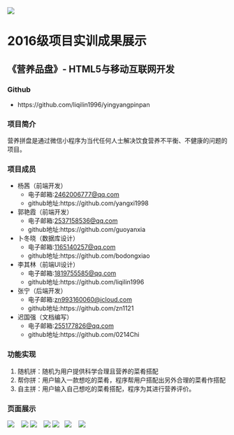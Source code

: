 <div>
	<img src="https://github.com/liqilin1996/ruanjiangongcheng/blob/master/imgs/logo%20.png"/>
</div>
<h1>2016级项目实训成果展示</h1>
<h2>《营养品盘》- HTML5与移动互联网开发</h2>
<h3>Github</h3>
<ul><li>https://github.com/liqilin1996/yingyangpinpan</li></ul>
<h3>项目简介</h3>
<body>
	<p>营养拼盘是通过微信小程序为当代任何人士解决饮食营养不平衡、不健康的问题的项目。</p>
<h3>项目成员</h3>
<ul>
	<li>杨茜（前端开发）
		<ul>
			<li>电子邮箱:<a href="#">2462006777@qq.com</a></li>
			<li>github地址:https://github.com/yangxi1998</li>
		</ul>
	</li>
	<li>郭艳霞（前端开发）
		<ul>
			<li>电子邮箱:<a href="#">2537158536@qq.com</a></li>
			<li>github地址:https://github.com/guoyanxia</li>
		</ul>
	</li>
	<li>卜冬晓（数据库设计）
		<ul>
			<li>电子邮箱:<a href="#">1165140257@qq.com</a></li>
			<li>github地址:https://github.com/bodongxiao</li>
		</ul>
	</li>
	<li>李其林（前端UI设计）
		<ul>
			<li>电子邮箱:<a href="#">1819755585@qq.com</a></li>
			<li>github地址:https://github.com/liqilin1996</li>
		</ul>
	</li>
	<li>张宁（后端开发）
		<ul>
			<li>电子邮箱:<a href="#">zn993160060@icloud.com</a></li>
			<li>github地址:https://github.com/zn1121</li>
		</ul>
	</li>
	<li>迟国强（文档编写）
		<ul>
			<li>电子邮箱:<a href="#">255177826@qq.com</a></li>
			<li>github地址:https://github.com/0214Chi</li>
		</ul>
	</li>
</ul>
<h3>功能实现</h3>
<ol>
	<li>随机拼：随机为用户提供科学合理且营养的菜肴搭配</li>
	<li>帮你拼：用户输入一款想吃的菜肴，程序帮用户搭配出另外合理的菜肴作搭配</li>
	<li>自主拼：用户输入自己想吃的菜肴搭配，程序为其进行营养评价。</li>
</ol>
<h3>页面展示</h3>		
	<span><img src="imgs/zhuye.jpg"/>&nbsp;&nbsp;&nbsp;
	<img src="imgs/shiwubaike.jpg">
	</span>
	<span>
	<img src="imgs/zizhupin.jpg"/>&nbsp;&nbsp;&nbsp;
	<img src="imgs/zizhupinerjiyemian.jpg"/></span>
	<span><img src="imgs/suijipin.jpg"/>&nbsp;&nbsp;&nbsp;<img src="imgs/suijipinerjiyemian.jpg"/>&nbsp;&nbsp;&nbsp;</span>
	<span><img src="imgs/bangnipin.jpg"></span>
</body>
